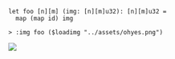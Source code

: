 
```futhark
let foo [n][m] (img: [n][m]u32): [n][m]u32 =
  map (map id) img
```

```
> :img foo ($loadimg "../assets/ohyes.png")
```


![](loadimg-img/fdccf88abb5fb0001143631ae1c452e6-img.png)

